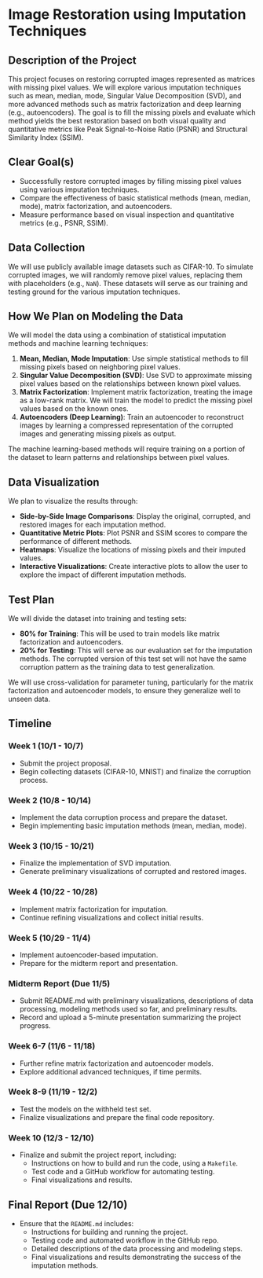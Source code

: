 # Image Restoration using Imputation Techniques

## Description of the Project
This project focuses on restoring corrupted images represented as matrices with missing pixel values. We will explore various imputation techniques such as mean, median, mode, Singular Value Decomposition (SVD), and more advanced methods such as matrix factorization and deep learning (e.g., autoencoders). The goal is to fill the missing pixels and evaluate which method yields the best restoration based on both visual quality and quantitative metrics like Peak Signal-to-Noise Ratio (PSNR) and Structural Similarity Index (SSIM).

## Clear Goal(s)
- Successfully restore corrupted images by filling missing pixel values using various imputation techniques.
- Compare the effectiveness of basic statistical methods (mean, median, mode), matrix factorization, and autoencoders.
- Measure performance based on visual inspection and quantitative metrics (e.g., PSNR, SSIM).

## Data Collection
We will use publicly available image datasets such as CIFAR-10. To simulate corrupted images, we will randomly remove pixel values, replacing them with placeholders (e.g., `NaN`). These datasets will serve as our training and testing ground for the various imputation techniques.

## How We Plan on Modeling the Data
We will model the data using a combination of statistical imputation methods and machine learning techniques:

1. **Mean, Median, Mode Imputation**: Use simple statistical methods to fill missing pixels based on neighboring pixel values.
2. **Singular Value Decomposition (SVD)**: Use SVD to approximate missing pixel values based on the relationships between known pixel values.
3. **Matrix Factorization**: Implement matrix factorization, treating the image as a low-rank matrix. We will train the model to predict the missing pixel values based on the known ones.
4. **Autoencoders (Deep Learning)**: Train an autoencoder to reconstruct images by learning a compressed representation of the corrupted images and generating missing pixels as output.

The machine learning-based methods will require training on a portion of the dataset to learn patterns and relationships between pixel values.

## Data Visualization
We plan to visualize the results through:
- **Side-by-Side Image Comparisons**: Display the original, corrupted, and restored images for each imputation method.
- **Quantitative Metric Plots**: Plot PSNR and SSIM scores to compare the performance of different methods.
- **Heatmaps**: Visualize the locations of missing pixels and their imputed values.
- **Interactive Visualizations**: Create interactive plots to allow the user to explore the impact of different imputation methods.

## Test Plan
We will divide the dataset into training and testing sets:
- **80% for Training**: This will be used to train models like matrix factorization and autoencoders.
- **20% for Testing**: This will serve as our evaluation set for the imputation methods. The corrupted version of this test set will not have the same corruption pattern as the training data to test generalization.
  
We will use cross-validation for parameter tuning, particularly for the matrix factorization and autoencoder models, to ensure they generalize well to unseen data.

## Timeline
### Week 1 (10/1 - 10/7)
- Submit the project proposal.
- Begin collecting datasets (CIFAR-10, MNIST) and finalize the corruption process.

### Week 2 (10/8 - 10/14)
- Implement the data corruption process and prepare the dataset.
- Begin implementing basic imputation methods (mean, median, mode).

### Week 3 (10/15 - 10/21)
- Finalize the implementation of SVD imputation.
- Generate preliminary visualizations of corrupted and restored images.

### Week 4 (10/22 - 10/28)
- Implement matrix factorization for imputation.
- Continue refining visualizations and collect initial results.

### Week 5 (10/29 - 11/4)
- Implement autoencoder-based imputation.
- Prepare for the midterm report and presentation.

### Midterm Report (Due 11/5)
- Submit README.md with preliminary visualizations, descriptions of data processing, modeling methods used so far, and preliminary results.
- Record and upload a 5-minute presentation summarizing the project progress.

### Week 6-7 (11/6 - 11/18)
- Further refine matrix factorization and autoencoder models.
- Explore additional advanced techniques, if time permits.

### Week 8-9 (11/19 - 12/2)
- Test the models on the withheld test set.
- Finalize visualizations and prepare the final code repository.

### Week 10 (12/3 - 12/10)
- Finalize and submit the project report, including:
  - Instructions on how to build and run the code, using a `Makefile`.
  - Test code and a GitHub workflow for automating testing.
  - Final visualizations and results.

## Final Report (Due 12/10)
- Ensure that the `README.md` includes:
  - Instructions for building and running the project.
  - Testing code and automated workflow in the GitHub repo.
  - Detailed descriptions of the data processing and modeling steps.
  - Final visualizations and results demonstrating the success of the imputation methods.
